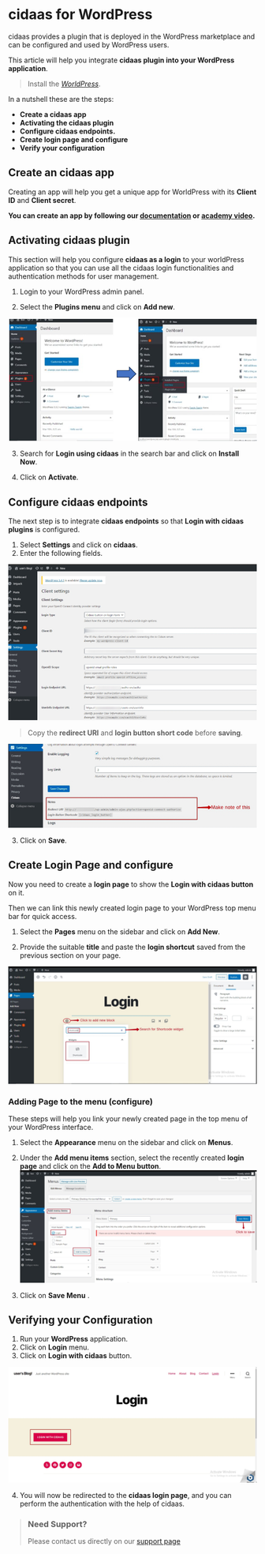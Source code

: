 
#  cidaas for WordPress

cidaas provides a plugin that is deployed in the WordPress marketplace and can be configured and used by WordPress users.

This article will help you integrate **cidaas plugin into your WordPress application**.

>
>Install the [*WorldPress*](https://developer.wordpress.org/advanced-administration/before-install/howto-install/). 

In a nutshell these are the steps:

- **Create a cidaas app**
- **Activating the cidaas plugin**
- **Configure cidaas endpoints.**
- **Create login page and configure**
- **Verify your configuration**


## Create an cidaas app

Creating an app will help you get a unique app for WorldPress with its **Client ID** and **Client secret**.

**You can create an app by following our [documentation](https://docs.cidaas.com/docs/cidaas-iam/wmnklc5ipzj98-angular-app) or [academy video](https://academy.cidaas.com/index.php/courses/cidaas-basics/).**

## Activating cidaas plugin

This section will help you configure **cidaas as a login** to your worldPress application so that you can use all the cidaas login functionalities and authentication methods for user management.

1. Login to your WordPress admin panel.

2. Select the **Plugins menu** and click on **Add new**.

![worldpress-activate-cidaas-plugins](../../../assets/images/wordpress-activat-plugins.png)

3. Search for **Login using cidaas** in the search bar and click on **Install Now**.

4. Click on **Activate**.

## Configure cidaas endpoints

The next step is to integrate **cidaas endpoints** so that **Login with cidaas plugins** is configured.


1. Select **Settings** and click on **cidaas**.
2. Enter the following fields.

![world-press-client-settings](../../../assets/images/wordpress-client-settings.png)



> Copy the **redirect URI** and **login button short code** before **saving**.

![world-press-client-settings](../../../assets/images/wordpress-client-settings-redirect-uri.png)

3. Click on **Save**.

## Create Login Page and configure

Now you need to create a **login page** to show the **Login with cidaas button** on it.

Then we can link this newly created login page to your WordPress top menu bar for quick access.

1. Select the **Pages** menu on the sidebar and click on  **Add New**.

2. Provide the suitable **title** and paste the **login shortcut** saved from the previous section on your page.


![world-press-create-login-page](../../../assets/images/wordpress-create-login-page.png)


### Adding Page to the menu (configure)

These steps will help you link your newly created page in the top menu of your WordPress interface.

1. Select the **Appearance** menu on the sidebar and click on **Menus**.

2. Under the **Add menu items** section, select the recently created **login page** and click on the **Add to Menu button**. 
![world-press-integrate-login-page](../../../assets/images/wordpress-intergrate-login-page.png)

3. Click on **Save Menu** .

## Verifying your Configuration

1. Run your **WordPress** application.
2. Click on **Login** menu.
3. Click on **Login with cidaas** button.

![world-press-verify-login-page](../../../assets/images/wordpress-verify-login-page.png)

4. You will now be redirected to the **cidaas login page**, and you can perform the authentication with the help of cidaas.

<!-- theme: warning -->
> ### Need Support?
> Please contact us directly on our [support page](https://support.cidaas.com/en/support/home)
>






